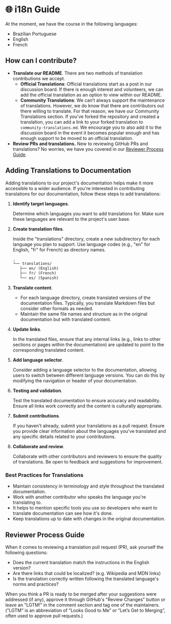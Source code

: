 # 🌐 i18n Guide

At the moment, we have the course in the following languages:

- Brazilian Portuguese
- English
- French

## How can I contribute?

- **Translate our README**. There are two methods of translation contributions we accept.
  - **Official Translations**: Official translations start as a post in our discussion board. If there is enough interest and volunteers, we can add the official translation as an option to view within our README.
  - **Community Translations**: We can’t always support the maintenance of translations. However, we do know that there are contributors out there willing to translate. For that reason, we have our Community Translations section. If you’ve forked the repository and created a translation, you can add a link to your forked translation to `community-translations.md`. We encourage you to also add it to the discussion board in the event it becomes popular enough and has enough support to be moved to an official translation.
- **Review PRs and translations.** New to reviewing GitHub PRs and translations? No worries, we have you covered in our [Reviewer Process Guide](#reviewer-process-guide).

## Adding Translations to Documentation

Adding translations to our project's documentation helps make it more accessible to a wider audience. If you're interested in contributing translations for our documentation, follow these steps to add translations:

1. **Identify target languages**.

   Determine which languages you want to add translations for. Make sure these languages are relevant to the project's user base.

2. **Create translation files**.

   Inside the "translations" directory, create a new subdirectory for each language you plan to support. Use language codes (e.g., "en" for English, "fr" for French) as directory names.

   ```markdown
   .
   └── translations/
      ├── en/ (English)
      ├── fr/ (French)
      └── es/ (Spanish)
   ```

3. **Translate content**.

   - For each language directory, create translated versions of the documentation files. Typically, you translate Markdown files but consider other formats as needed.
   - Maintain the same file names and structure as in the original documentation but with translated content.

4. **Update links**.

   In the translated files, ensure that any internal links (e.g., links to other sections or pages within the documentation) are updated to point to the corresponding translated content.

5. **Add language selector**.

   Consider adding a language selector to the documentation, allowing users to switch between different language versions. You can do this by modifying the navigation or header of your documentation.

6. **Testing and validation**.

   Test the translated documentation to ensure accuracy and readability. Ensure all links work correctly and the content is culturally appropriate.

7. **Submit contributions**.

   If you haven't already, submit your translations as a pull request. Ensure you provide clear information about the languages you've translated and any specific details related to your contributions.

8. **Collaborate and review**.

   Collaborate with other contributors and reviewers to ensure the quality of translations. Be open to feedback and suggestions for improvement.

### Best Practices for Translations

- Maintain consistency in terminology and style throughout the translated documentation.
- Work with another contributor who speaks the language you're translating to.
- It helps to mention specific tools you use so developers who want to translate documentation can see how it's done.
- Keep translations up to date with changes in the original documentation.

## Reviewer Process Guide

When it comes to reviewing a translation pull request (PR), ask yourself the following questions:

- Does the current translation match the instructions in the English version?
- Are there links that could be localized? (e.g. Wikipedia and MDN links)
- Is the translation correctly written following the translated language's norms and practices?

When you think a PR is ready to be merged after your suggestions were addressed (if any), approve it through GitHub's "Review Changes" button or leave an "LGTM!" in the comment section and tag one of the maintainers. (“LGTM” is an abbreviation of “Looks Good to Me” or “Let’s Get to Merging”, often used to approve pull requests.)
